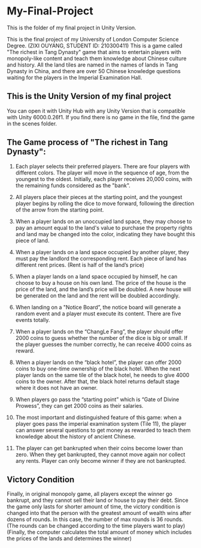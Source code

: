 ﻿# My-Final-Project
This is the folder of my final project in Unity Version.

This is the final project of my University of London Computer Science Degree. (ZIXI OUYANG, STUDENT ID: 210300411)
This is a game called "The richest in Tang Dynasty" game that aims to entertain players with monopoly-like content and teach them knowledge about Chinese culture and history.
All the land tiles are named in the names of lands in Tang Dynasty in China, and there are over 50 Chinese knowledge questions waiting for the players in the Imperial Examination Hall.

## This is the Unity Version of my final project
You can open it with Unity Hub with any Unity Version that is compatible with Unity 6000.0.26f1. If you find there is no game in the file, find the game in the scenes folder.

## The Game process of "The richest in Tang Dynasty":
1. Each player selects their preferred players. There are four players with different colors. The player will move in the sequence of age, from the youngest to the oldest. Initially, each player receives 20,000 coins, with the remaining funds considered as the "bank".

2. All players place their pieces at the starting point, and the youngest player begins by rolling the dice to move forward, following the direction of the arrow from the starting point.

3. When a player lands on an unoccupied land space, they may choose to pay an amount equal to the land's value to purchase the property rights and land may be changed into the color, indicating they have bought this piece of land.

4. When a player lands on a land space occupied by another player, they must pay the landlord the corresponding rent. Each piece of land has different rent prices. (Rent is half of the land’s price)

5. When a player lands on a land space occupied by himself, he can choose to buy a house on his own land. The price of the house is the price of the land, and the land’s price will be doubled. A new house will be generated on the land and the rent will be doubled accordingly.

6. When landing on a "Notice Board”, the notice board will generate a random event and a player must execute its content. There are five events totally.

7. When a player lands on the “ChangLe Fang”, the player should offer 2000 coins to guess whether the number of the dice is big or small. If the player guesses the number correctly, he can receive 4000 coins as reward.

8. When a player lands on the “black hotel”, the player can offer 2000 coins to buy one-time ownership of the black hotel. When the next player lands on the same tile of the black hotel, he needs to give 4000 coins to the owner. After that, the black hotel returns default stage where it does not have an owner.

9. When players go pass the “starting point” which is “Gate of Divine Prowess”, they can get 2000 coins as their salaries.

10. The most important and distinguished feature of this game: when a player goes pass the imperial examination system (Tile 11), the player can answer several questions to get money as rewarded to teach them knowledge about the history of ancient Chinese.

11. The player can get bankrupted when their coins become lower than zero. When they get bankrupted, they cannot move again nor collect any rents. Player can only become winner if they are not bankrupted.

## Victory Condition
Finally, in original monopoly game, all players except the winner go bankrupt, and they cannot sell their land or house to pay their debt.
Since the game only lasts for shorter amount of time, the victory condition is changed into that the person with the greatest amount of wealth wins after dozens of rounds. In this case, the number of max rounds is 36 rounds. (The rounds can be changed according to the time players want to play) (Finally, the computer calculates the total amount of money which includes the prices of the lands and determines the winner)
